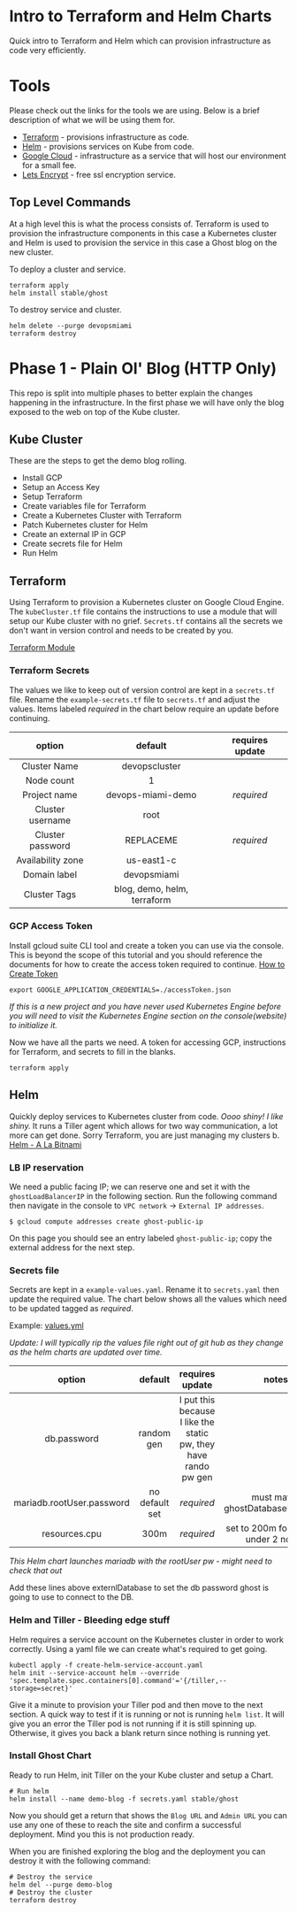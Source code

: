 # Intro to Terraform and Helm Charts
Quick intro to Terraform and Helm which can provision infrastructure as code very efficiently.

# Tools
Please check out the links for the tools we are using. Below is a brief description of what we will be using them for.

* [Terraform](https://www.terraform.io/) - provisions infrastructure as code.
* [Helm](https://helm.sh/) - provisions services on Kube from code.
* [Google Cloud](https://cloud.google.com) - infrastructure as a service that will host our environment for a small fee.
* [Lets Encrypt](https://letsencrypt.org/) - free ssl encryption service.

## Top Level Commands
At a high level this is what the process consists of.
Terraform is used to provision the infrastructure components in this case a Kubernetes cluster and Helm is used to provision the service in this case a Ghost blog on the new cluster.

To deploy a cluster and service.
```shell
terraform apply
helm install stable/ghost
```
To destroy service and cluster.
```shell
helm delete --purge devopsmiami
terraform destroy
```
# Phase 1 - Plain Ol' Blog (HTTP Only)
This repo is split into multiple phases to better explain the changes happening in the infrastructure. In the first phase we will have only the blog exposed to the web on top of the Kube cluster.

## Kube Cluster
These are the steps to get the demo blog rolling.

* Install GCP
* Setup an Access Key
* Setup Terraform
* Create variables file for Terraform
* Create a Kubernetes Cluster with Terraform
* Patch Kubernetes cluster for Helm
* Create an external IP in GCP
* Create secrets file for Helm
* Run Helm

## Terraform
Using Terraform to provision a Kubernetes cluster on Google Cloud Engine. The `kubeCluster.tf` file contains the instructions to use a module that will setup our Kube cluster with no grief. `Secrets.tf` contains all the secrets we don't want in version control and needs to be created by you.

[Terraform Module](https://www.terraform.io/docs/providers/google/r/container_cluster.html)

### Terraform Secrets
The values we like to keep out of version control are kept in a `secrets.tf` file. Rename the `example-secrets.tf` file to `secrets.tf` and adjust the values. Items labeled *required* in the chart below require an update before continuing.

option | default | requires update
:---: | :---: | :---:
Cluster Name | devopscluster |
Node count | 1 |
Project name | devops-miami-demo | *required*
Cluster username | root |
Cluster password | REPLACEME | *required*
Availability zone | us-east1-c |
Domain label | devopsmiami |
Cluster Tags | blog, demo, helm, terraform |

### GCP Access Token
Install gcloud suite CLI tool and create a token you can use via the console. This is beyond the scope of this tutorial and you should reference the documents for how to create the access token required to continue. [How to Create Token](https://cloud.google.com/docs/authentication/production)
```shell
export GOOGLE_APPLICATION_CREDENTIALS=./accessToken.json
```
*If this is a new project and you have never used Kubernetes Engine before you will need to visit the Kubernetes Engine section on the console(website) to initialize it.*

Now we have all the parts we need. A token for accessing GCP, instructions for Terraform, and secrets to fill in the blanks.
```shell
terraform apply
```

## Helm
Quickly deploy services to Kubernetes cluster from code. *Oooo shiny! I like shiny.*
It runs a Tiller agent which allows for two way communication, a lot more can get done. Sorry Terraform, you are just managing my clusters b.
[Helm - A La Bitnami](https://docs.bitnami.com/kubernetes/how-to/deploy-application-kubernetes-helm/)

### LB IP reservation
We need a public facing IP; we can reserve one and set it with the `ghostLoadBalancerIP` in the following section. Run the following command then navigate in the console to `VPC network` -> `External IP addresses`.
```shell
$ gcloud compute addresses create ghost-public-ip
```

On this page you should see an entry labeled `ghost-public-ip`; copy the external address for the next step.

### Secrets file
Secrets are kept in a `example-values.yaml`. Rename it to `secrets.yaml` then update the required value. The chart below shows all the values which need to be updated tagged as *required*.

Example: [values.yml](https://github.com/helm/charts/blob/master/stable/ghost/values.yaml)

*Update: I will typically rip the values file right out of git hub as they change as the helm charts are updated over time.*

option | default | requires update | notes
:---: | :---: | :---: | :---: |
db.password | random gen | I put this because I like the static pw, they have rando pw gen
mariadb.rootUser.password | no default set | *required* | must match ghostDatabasePassword
resources.cpu | 300m | *required* | set to 200m for clusters under 2 nodes

*This Helm chart launches mariadb with the rootUser pw - might need to check that out*

Add these lines above externlDatabase to set the db password ghost is going to use to connect to the DB.

### Helm and Tiller - Bleeding edge stuff
Helm requires a service account on the Kubernetes cluster in order to work correctly. Using a yaml file we can create what's required to get going.
```shell
kubectl apply -f create-helm-service-account.yaml
helm init --service-account helm --override 'spec.template.spec.containers[0].command'='{/tiller,--storage=secret}'
```

Give it a minute to provision your Tiller pod and then move to the next section. A quick way to test if it is running or not is running `helm list`. It will give you an error the Tiller pod is not running if it is still spinning up. Otherwise, it gives you back a blank return since nothing is running yet.

### Install Ghost Chart
Ready to run Helm, init Tiller on the your Kube cluster and setup a Chart.
```shell
# Run helm
helm install --name demo-blog -f secrets.yaml stable/ghost
```

Now you should get a return that shows the `Blog URL` and `Admin URL` you can use any one of these to reach the site and confirm a successful deployment. Mind you this is not production ready.

When you are finished exploring the blog and the deployment you can destroy it with the following command:
```shell
# Destroy the service
helm del --purge demo-blog
# Destroy the cluster
terraform destroy
```
